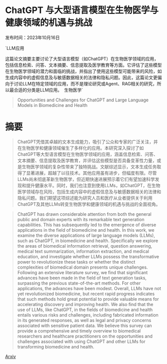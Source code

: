 # ChatGPT 与大型语言模型在生物医学与健康领域的机遇与挑战

发布时间：2023年10月16日

`LLM应用

这篇论文摘要主要讨论了大型语言模型（如ChatGPT）在生物医学领域的应用，包括信息检索、问答、文本摘要、信息提取及医学教育等方面。它评估了这些模型在生物医学领域的潜力和面临的挑战，并指出了使用这些模型可能带来的风险，如生成内容中的虚假信息及与敏感数据相关的法律和隐私问题。因此，这篇论文更偏向于讨论LLM在特定领域的应用，而不是理论研究或Agent、RAG相关的研究，所以最合适的分类是LLM应用。` `生物医学`

> Opportunities and Challenges for ChatGPT and Large Language Models in Biomedicine and Health

# 摘要

> ChatGPT凭借其卓越的文本生成能力，吸引了公众和专家的广泛关注，并在生物医学和健康领域催生了多样化的应用。本研究深入探讨了如ChatGPT等大型语言模型在生物医学领域的应用，涵盖信息检索、问答、文本摘要、信息提取及医学教育，并评估这些模型是否具备变革性力量，或是生物医学领域的复杂性带来了独特挑战。文献综述显示，文本生成任务取得了显著进展，超越了以往技术。其他应用虽有进步，但幅度有限。尽管LLMs尚未彻底革新生物医学，但近期快速进展预示着它们有望加速科学发现和提升健康水平。同时，我们也注意到使用LLMs，如ChatGPT，在生物医学领域存在风险，包括生成内容中的虚假信息及与敏感数据相关的法律和隐私问题。我们期望这项综述能为研究人员和医疗从业者提供关于利用ChatGPT及其他LLMs转变生物医学和健康领域的机遇与挑战的全面视角。

> ChatGPT has drawn considerable attention from both the general public and domain experts with its remarkable text generation capabilities. This has subsequently led to the emergence of diverse applications in the field of biomedicine and health. In this work, we examine the diverse applications of large language models (LLMs), such as ChatGPT, in biomedicine and health. Specifically we explore the areas of biomedical information retrieval, question answering, medical text summarization, information extraction, and medical education, and investigate whether LLMs possess the transformative power to revolutionize these tasks or whether the distinct complexities of biomedical domain presents unique challenges. Following an extensive literature survey, we find that significant advances have been made in the field of text generation tasks, surpassing the previous state-of-the-art methods. For other applications, the advances have been modest. Overall, LLMs have not yet revolutionized biomedicine, but recent rapid progress indicates that such methods hold great potential to provide valuable means for accelerating discovery and improving health. We also find that the use of LLMs, like ChatGPT, in the fields of biomedicine and health entails various risks and challenges, including fabricated information in its generated responses, as well as legal and privacy concerns associated with sensitive patient data. We believe this survey can provide a comprehensive and timely overview to biomedical researchers and healthcare practitioners on the opportunities and challenges associated with using ChatGPT and other LLMs for transforming biomedicine and health.

[Arxiv](https://arxiv.org/abs/2306.10070)